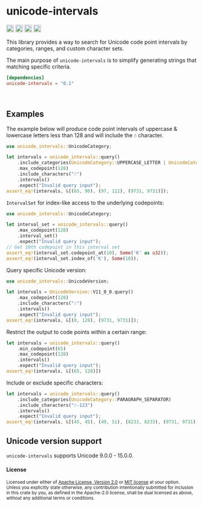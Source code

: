 unicode-intervals
=================

[<img alt="github" src="https://img.shields.io/badge/github-8da0cb?style=flat-square&labelColor=555555&logo=github" height="20">](https://github.com/Stranger6667/unicode-intervals)
[<img alt="crates.io" src="https://img.shields.io/crates/v/unicode-intervals.svg?style=flat-square&color=fc8d62&logo=rust" height="20">](https://crates.io/crates/unicode-intervals)
[<img alt="docs.rs" src="https://img.shields.io/badge/docs.rs-unicode_intervals-66c2a5?style=flat-square&labelColor=555555&logo=docs.rs" height="20">](https://docs.rs/unicode-intervals)
[<img alt="build status" src="https://img.shields.io/github/actions/workflow/status/Stranger6667/unicode-intervals/ci.yml?branch=main&style=flat-square" height="20">](https://github.com/Stranger6667/unicode-intervals/actions?query=branch%3Amain)

This library provides a way to search for Unicode code point intervals by categories, ranges, and custom character sets.

The main purpose of `unicode-intervals` is to simplify generating strings that matching specific criteria.

```toml
[dependencies]
unicode-intervals = "0.1"
```

<br>

## Examples

The example below will produce code point intervals of uppercase & lowercase letters less than 128 and will include the `☃` character.

```rust
use unicode_intervals::UnicodeCategory;

let intervals = unicode_intervals::query()
    .include_categories(UnicodeCategory::UPPERCASE_LETTER | UnicodeCategory::LOWERCASE_LETTER)
    .max_codepoint(128)
    .include_characters("☃")
    .intervals()
    .expect("Invalid query input");
assert_eq!(intervals, &[(65, 90), (97, 122), (9731, 9731)]);
```

`IntervalSet` for index-like access to the underlying codepoints:

```rust
use unicode_intervals::UnicodeCategory;

let interval_set = unicode_intervals::query()
    .max_codepoint(128)
    .interval_set()
    .expect("Invalid query input");
// Get 10th codepoint in this interval set
assert_eq!(interval_set.codepoint_at(10), Some('K' as u32));
assert_eq!(interval_set.index_of('K'), Some(10));
```

Query specific Unicode version:

```rust
use unicode_intervals::UnicodeVersion;

let intervals = UnicodeVersion::V11_0_0.query()
    .max_codepoint(128)
    .include_characters("☃")
    .intervals()
    .expect("Invalid query input");
assert_eq!(intervals, &[(0, 128), (9731, 9731)]);
```

Restrict the output to code points within a certain range:

```rust
let intervals = unicode_intervals::query()
    .min_codepoint(65)
    .max_codepoint(128)
    .intervals()
    .expect("Invalid query input");
assert_eq!(intervals, &[(65, 128)])
```

Include or exclude specific characters:

```rust
let intervals = unicode_intervals::query()
    .include_categories(UnicodeCategory::PARAGRAPH_SEPARATOR)
    .include_characters("☃-123")
    .intervals()
    .expect("Invalid query input");
assert_eq!(intervals, &[(45, 45), (49, 51), (8233, 8233), (9731, 9731)])
```

## Unicode version support

`unicode-intervals` supports Unicode 9.0.0 - 15.0.0.

#### License

<sup>
Licensed under either of <a href="LICENSE-APACHE">Apache License, Version
2.0</a> or <a href="LICENSE-MIT">MIT license</a> at your option.
</sup>

<br>

<sub>
Unless you explicitly state otherwise, any contribution intentionally submitted
for inclusion in this crate by you, as defined in the Apache-2.0 license, shall
be dual licensed as above, without any additional terms or conditions.
</sub>
